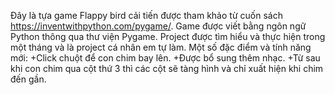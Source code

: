 
Đây là tựa game Flappy bird cải tiến được tham khảo từ cuốn sách https://inventwithpython.com/pygame/. 
Game được viết bằng ngôn ngữ Python thông qua thư viện Pygame.
Project được tìm hiểu và thực hiện trong một tháng và là project cá nhân em tự làm.
Một số đặc điểm và tính năng mới:
  +Click chuột để con chim bay lên.
  +Được bổ sung thêm nhạc.
  +Từ sau khi con chim qua cột thứ 3 thì các cột sẽ tàng hình và chỉ xuất hiện khi chim đến gần.
  
